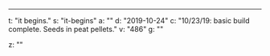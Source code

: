 ---
t: "it begins."
s: "it-begins"
a: ""
d: "2019-10-24"
c: "10/23/19: basic build complete. Seeds in peat pellets."
v: "486"
g: ""

z: ""
